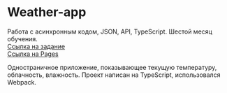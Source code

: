 # Weather-app

Работа с асинхронным кодом, JSON, API, TypeScript. Шестой месяц обучения.  <br />
[Ссылка на задание](https://www.theodinproject.com/lessons/node-path-javascript-weather-app)  <br />
[Ссылка на Pages](https://artemmakhaydinov.github.io/weather-app/)

Одностраничное приложение, показывающее текущую температуру, облачность, влажность. Проект написан на TypeScript, использовался Webpack.
